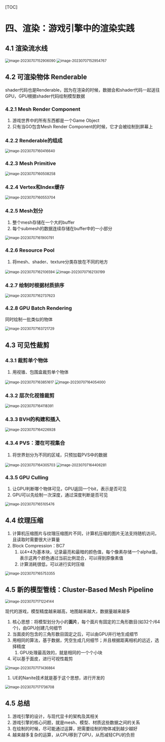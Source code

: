 [TOC]

# 四、渲染：游戏引擎中的渲染实践

## 4.1	渲染流水线

<img src="AssetMarkdown/image-20230707152906090.png" alt="image-20230707152906090" style="zoom:80%;" />

<img src="AssetMarkdown/image-20230707152954767.png" alt="image-20230707152954767" style="zoom:80%;" />

## 4.2	可渲染物体 Renderable

shader代码也是Renderable，因为在渲染的时候，数据会和shader代码一起送往GPU，GPU根据shader代码绘制模型数据

### 4.2.1	Mesh Render Component

1. 游戏世界中的所有东西都是一个Game Object
2. 只有当GO包含Mesh Render Component的时候，它才会被绘制到屏幕上

### 4.2.2	Renderable的组成

<img src="AssetMarkdown/image-20230707160416640.png" alt="image-20230707160416640" style="zoom:80%;" />

### 4.2.3	Mesh Primitive

<img src="AssetMarkdown/image-20230707160508258.png" alt="image-20230707160508258" style="zoom:80%;" />

### 4.2.4	Vertex和Index缓存

<img src="AssetMarkdown/image-20230707160553704.png" alt="image-20230707160553704" style="zoom:80%;" />

### 4.2.5	Mesh划分

1. 整个mesh存储在一个大的buffer
2. 每个submesh的数据连续存储在buffer中的一小部分

<img src="AssetMarkdown/image-20230707161900791.png" alt="image-20230707161900791" style="zoom:80%;" />

### 4.2.6	Resource Pool

1. 将mesh、shader、texture分类存放在不同的地方

<img src="AssetMarkdown/image-20230707162106594.png" alt="image-20230707162106594" style="zoom:80%;" />

<img src="AssetMarkdown/image-20230707162130199.png" alt="image-20230707162130199" style="zoom: 80%;" />

### 4.2.7	绘制时根据材质排序

<img src="AssetMarkdown/image-20230707162737623.png" alt="image-20230707162737623" style="zoom:80%;" />

### 4.2.8	GPU Batch Rendering

同时绘制一批类似的物体

<img src="AssetMarkdown/image-20230707163721729.png" alt="image-20230707163721729" style="zoom:80%;" />

## 4.3	可见性裁剪

### 4.3.1	裁剪单个物体

1. 用视锥、包围盒裁剪单个物体

<img src="AssetMarkdown/image-20230707163851617.png" alt="image-20230707163851617" style="zoom:80%;" />

 <img src="AssetMarkdown/image-20230707164054000.png" alt="image-20230707164054000" style="zoom:80%;" />

### 4.3.2	层次化视锥裁剪

<img src="AssetMarkdown/image-20230707164118391.png" alt="image-20230707164118391" style="zoom:80%;" />

### 4.3.3	BVH的构建和插入

<img src="AssetMarkdown/image-20230707164226928.png" alt="image-20230707164226928" style="zoom:80%;" />

### 4.3.4	PVS：潜在可视集合

1. 将世界划分为不同的区域，只预加载PVS中的数据

<img src="AssetMarkdown/image-20230707164305703.png" alt="image-20230707164305703" style="zoom:80%;" />

<img src="AssetMarkdown/image-20230707164406281.png" alt="image-20230707164406281" style="zoom:80%;" />

### 4.3.5	GPU Culling

1. 让GPU判断哪个物体可见，GPU返回一个bit，表示是否可见
2. GPU可以先绘制一次深度，通过深度判断是否可见

<img src="AssetMarkdown/image-20230707165105476.png" alt="image-20230707165105476" style="zoom:80%;" />

## 4.4	纹理压缩

1. 计算机压缩图片与纹理压缩图片不同，计算机压缩的图片无法支持随机访问，且读取时需要很大计算量
2. Block Compression：BC7
   1. 以4×4为基本块，记录最亮和最暗的颜色值，每个像素存储一个alpha值，表示这两个颜色通过当前比例混合，可以得到原像素值
   2. 计算消耗很低，可以进行实时压缩

<img src="AssetMarkdown/image-20230707165753355.png" alt="image-20230707165753355" style="zoom:80%;" />

## 4.5	新的模型管线：Cluster-Based Mesh Pipeline

<img src="AssetMarkdown/image-20230707171224144.png" alt="image-20230707171224144" style="zoom:80%;" />

现代的游戏，模型精度越来越高，地图越来越大，数据量越来越多

1. 核心思想：将模型划分为小的**面片**，每个面片有固定的三角形数目(如32个/64个)，由GPU创建几何细节
2. 当面皮的包含的三角形数目固定之后，可以由GPU并行地生成细节
3. 用相同的算法，基于数据，凭空生成几何细节；并且根据距离相机的远近，选择精度
   1. GPU处理最高效的，就是相同的一个个小块
4. 可以基于面皮，进行可视性裁剪

<img src="AssetMarkdown/image-20230707171436864.png" alt="image-20230707171436864" style="zoom:80%;" />

1. UE的Nanite技术就是基于这个思想，进行开发的

<img src="AssetMarkdown/image-20230707171736708.png" alt="image-20230707171736708" style="zoom:80%;" />

## 4.5	总结

1. 游戏引擎的设计，与现代显卡的架构及其相关
2. 游戏引擎的核心问题，就是mesh、模型、材质这些数据之间的关系
3. 在绘制的时候，尽可能通过运算，把需要绘制的物体减到越少越好
4. 越来越多复杂的运算，从CPU移到了GPU，从而减轻CPU的负担